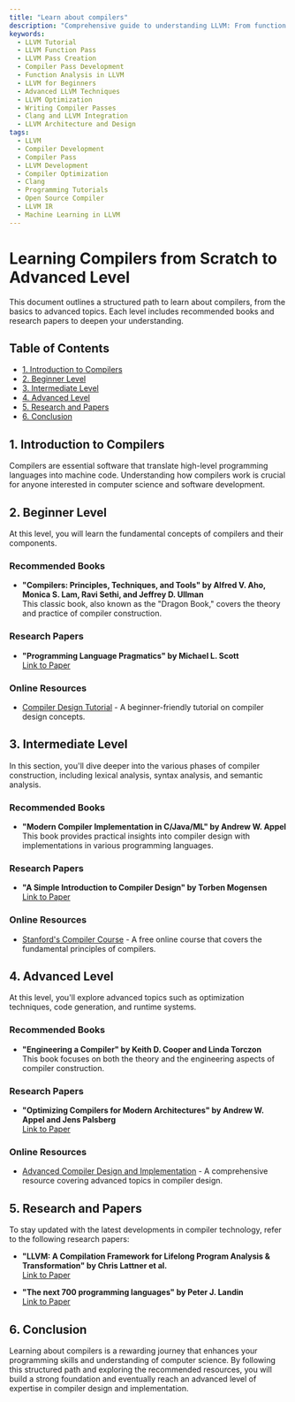 ```yaml
---
title: "Learn about compilers"
description: "Comprehensive guide to understanding LLVM: From function passes to creating your own LLVM passes and developing a compiler pass. Ideal for learners and developers."
keywords:
  - LLVM Tutorial
  - LLVM Function Pass
  - LLVM Pass Creation
  - Compiler Pass Development
  - Function Analysis in LLVM
  - LLVM for Beginners
  - Advanced LLVM Techniques
  - LLVM Optimization
  - Writing Compiler Passes
  - Clang and LLVM Integration
  - LLVM Architecture and Design
tags:
  - LLVM
  - Compiler Development
  - Compiler Pass
  - LLVM Development
  - Compiler Optimization
  - Clang
  - Programming Tutorials
  - Open Source Compiler
  - LLVM IR
  - Machine Learning in LLVM
---
```


# Learning Compilers from Scratch to Advanced Level

This document outlines a structured path to learn about compilers, from the basics to advanced topics. Each level includes recommended books and research papers to deepen your understanding.

## Table of Contents
- [1. Introduction to Compilers](#1-introduction-to-compilers)
- [2. Beginner Level](#2-beginner-level)
- [3. Intermediate Level](#3-intermediate-level)
- [4. Advanced Level](#4-advanced-level)
- [5. Research and Papers](#5-research-and-papers)
- [6. Conclusion](#6-conclusion)

## 1. Introduction to Compilers
Compilers are essential software that translate high-level programming languages into machine code. Understanding how compilers work is crucial for anyone interested in computer science and software development.

## 2. Beginner Level
At this level, you will learn the fundamental concepts of compilers and their components.

### Recommended Books
- **"Compilers: Principles, Techniques, and Tools" by Alfred V. Aho, Monica S. Lam, Ravi Sethi, and Jeffrey D. Ullman**  
  This classic book, also known as the "Dragon Book," covers the theory and practice of compiler construction.

### Research Papers
- **"Programming Language Pragmatics" by Michael L. Scott**  
  [Link to Paper](https://www.cs.rochester.edu/u/scott/pragmatics/)

### Online Resources
- [Compiler Design Tutorial](https://www.tutorialspoint.com/compiler_design/index.htm) - A beginner-friendly tutorial on compiler design concepts.

## 3. Intermediate Level
In this section, you'll dive deeper into the various phases of compiler construction, including lexical analysis, syntax analysis, and semantic analysis.

### Recommended Books
- **"Modern Compiler Implementation in C/Java/ML" by Andrew W. Appel**  
  This book provides practical insights into compiler design with implementations in various programming languages.

### Research Papers
- **"A Simple Introduction to Compiler Design" by Torben Mogensen**  
  [Link to Paper](https://www.researchgate.net/publication/320711706_Introduction_to_Compiler_Design)

### Online Resources
- [Stanford's Compiler Course](https://www.cs143.org/) - A free online course that covers the fundamental principles of compilers.

## 4. Advanced Level
At this level, you'll explore advanced topics such as optimization techniques, code generation, and runtime systems.

### Recommended Books
- **"Engineering a Compiler" by Keith D. Cooper and Linda Torczon**  
  This book focuses on both the theory and the engineering aspects of compiler construction.

### Research Papers
- **"Optimizing Compilers for Modern Architectures" by Andrew W. Appel and Jens Palsberg**  
  [Link to Paper](https://www.cs.princeton.edu/~appel/modern-compiler-optimizations.pdf)

### Online Resources
- [Advanced Compiler Design and Implementation](https://www.amazon.com/Advanced-Compiler-Design-Implementation-Elsevier/dp/1558603204) - A comprehensive resource covering advanced topics in compiler design.

## 5. Research and Papers
To stay updated with the latest developments in compiler technology, refer to the following research papers:
- **"LLVM: A Compilation Framework for Lifelong Program Analysis & Transformation" by Chris Lattner et al.**  
  [Link to Paper](hhttps://llvm.org/pubs/2003-09-30-LifelongOptimizationTR.pdf)

- **"The next 700 programming languages" by Peter J. Landin**  
  [Link to Paper](https://dl.acm.org/doi/10.1145/365230.365257)

## 6. Conclusion
Learning about compilers is a rewarding journey that enhances your programming skills and understanding of computer science. By following this structured path and exploring the recommended resources, you will build a strong foundation and eventually reach an advanced level of expertise in compiler design and implementation.
